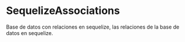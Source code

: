 # SequelizeAssociations
Base de datos con relaciones en sequelize, las relaciones de la base de datos en sequelize. 
